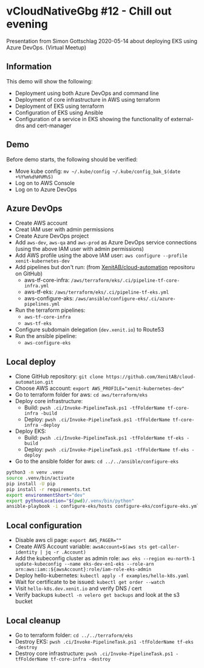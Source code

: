 # vCloudNativeGbg #12 - Chill out evening

Presentation from Simon Gottschlag 2020-05-14 about deploying EKS using Azure DevOps. (Virtual Meetup)

## Information

This demo will show the following:

* Deployment using both Azure DevOps and command line
* Deployment of core infrastructure in AWS using terraform
* Deployment of EKS using terraform
* Configuration of EKS using Ansible
* Configuration of a service in EKS showing the functionality of external-dns and cert-manager

## Demo

Before demo starts, the following should be verified:
* Move kube config: `mv ~/.kube/config ~/.kube/config_bak_$(date +%Y%m%d%H%M%S)`
* Log on to AWS Console
* Log on to Azure DevOps

## Azure DevOps

* Create AWS account
* Creat IAM user with admin permissions
* Create Azure DevOps project
* Add `aws-dev`, `aws-qa` and `aws-prod` as Azure DevOps service connections (using the above IAM user with admin permissions)
* Add AWS profile using the above IAM user: `aws configure --profile xenit-kubernetes-dev`
* Add pipelines but don't run: (from [XenitAB/cloud-automation](https://github.com/XenitAB/cloud-automation) repositoru on GitHub)
  * aws-tf-core-infra: `/aws/terraform/eks/.ci/pipeline-tf-core-infra.yml`
  * aws-tf-eks: `/aws/terraform/eks/.ci/pipeline-tf-eks.yml`
  * aws-configure-aks: `/aws/ansible/configure-eks/.ci/azure-pipelines.yml`
* Run the terraform pipelines:
  * `aws-tf-core-infra`
  * `aws-tf-eks`
* Configure subdomain delegation (`dev.xenit.io`) to Route53
* Run the ansible pipeline:
  * `aws-configure-eks`

## Local deploy

* Clone GitHub repository: `git clone https://github.com/XenitAB/cloud-automation.git`
* Choose AWS account: `export AWS_PROFILE="xenit-kubernetes-dev"`
* Go to terraform folder for aws: `cd aws/terraform/eks`
* Deploy core infrastructure:
  * Build: `pwsh .ci/Invoke-PipelineTask.ps1 -tfFolderName tf-core-infra -build`
  * Deploy: `pwsh .ci/Invoke-PipelineTask.ps1 -tfFolderName tf-core-infra -deploy`
* Deploy EKS:
  * Build: `pwsh .ci/Invoke-PipelineTask.ps1 -tfFolderName tf-eks -build`
  * Deploy: `pwsh .ci/Invoke-PipelineTask.ps1 -tfFolderName tf-eks -deploy`
* Go to the ansible folder for aws: `cd ../../ansible/configure-eks`

```bash
python3 -m venv .venv
source .venv/bin/activate
pip install -U pip
pip install -r requirements.txt
export environmentShort="dev"
export pythonLocation="$(pwd)/.venv/bin/python"
ansible-playbook -i configure-eks/hosts configure-eks/configure-eks.yml -e "environmentShort=${environmentShort}" -e "ansible_python_interpreter=${pythonLocation}" --flush-cache
```

## Local configuration

* Disable aws cli page: `export AWS_PAGER=""`
* Create AWS Account variable: `awsAccount=$(aws sts get-caller-identity | jq -r .Account)`
* Add the kubeconfig cluster as admin role: `aws eks --region eu-north-1 update-kubeconfig --name eks-dev-en1-eks --role-arn arn:aws:iam::${awsAccount}:role/iam-role-eks-admin`
* Deploy hello-kubernetes: `kubectl apply -f examples/hello-k8s.yaml`
* Wait for certificate to be issued: `kubectl get order --watch`
* Visit `hello-k8s.dev.xenit.io` and verify DNS / cert
* Verify backups `kubectl -n velero get backups` and look at the s3 bucket

## Local cleanup

* Go to terraform folder: `cd ../../terraform/eks`
* Destroy EKS: `pwsh .ci/Invoke-PipelineTask.ps1 -tfFolderName tf-eks -destroy`
* Destroy core infrastructure: `pwsh .ci/Invoke-PipelineTask.ps1 -tfFolderName tf-core-infra -destroy`
